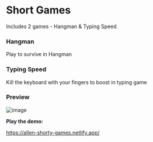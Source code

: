 # Short Games
Includes 2 games - Hangman & Typing Speed

### Hangman 
Play to survive in Hangman

### Typing Speed
Kill the keyboard with your fingers to boost in typing game

### Preview

![image](https://user-images.githubusercontent.com/6601996/182528059-85fbf74e-c302-4cbd-8838-a459b9757d3d.png)



**Play the demo:**

https://allen-shorty-games.netlify.app/
